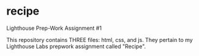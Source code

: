 # recipe
Lighthouse Prep-Work Assignment #1

This repository contains THREE files: html, css, and js. They pertain to my Lighthouse Labs prepwork assignment called "Recipe".
